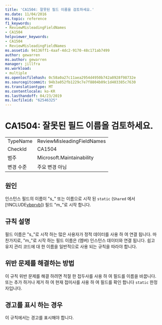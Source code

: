 ```yaml
---
title: 'CA1504: 잘못된 필드 이름을 검토하세요.'
ms.date: 11/04/2016
ms.topic: reference
f1_keywords:
- ReviewMisleadingFieldNames
- CA1504
helpviewer_keywords:
- CA1504
- ReviewMisleadingFieldNames
ms.assetid: 94136ff1-4aaf-4dc2-9170-48c171ab7499
author: gewarren
ms.author: gewarren
manager: jillfra
ms.workload:
- multiple
ms.openlocfilehash: 0c58a0a27c11aea2954d4950b742a8928f98732e
ms.sourcegitcommit: 94b3a052fb1229c7e7f8804b09c1d403385c7630
ms.translationtype: MT
ms.contentlocale: ko-KR
ms.lasthandoff: 04/23/2019
ms.locfileid: "62546325"
---
```

# <a name="ca1504-review-misleading-field-names"></a>CA1504: 잘못된 필드 이름을 검토하세요.

|||
|-|-|
|TypeName|ReviewMisleadingFieldNames|
|CheckId|CA1504|
|범주|Microsoft.Maintainability|
|변경 수준|주요 변경 아님|

## <a name="cause"></a>원인
 인스턴스 필드의 이름이 "s_" 또는 이름으로 시작 된 `static` (`Shared` 에서 [!INCLUDE[vbprvb](../code-quality/includes/vbprvb_md.md)]) 필드 "m_"로 시작 합니다.

## <a name="rule-description"></a>규칙 설명
 필드 이름은 "s_"로 시작 하는 많은 사용자가 정적 데이터를 사용 하 여 연결 됩니다. 마찬가지로, "m_"로 시작 하는 필드 이름은 (멤버) 인스턴스 데이터와 연결 됩니다. 쉽고 유지 관리 코드에 대 한 이름을 일반적으로 사용 되는 규칙을 따라야 합니다.

## <a name="how-to-fix-violations"></a>위반 문제를 해결하는 방법
 이 규칙 위반 문제를 해결 하려면 적절 한 접두사를 사용 하 여 필드를 이름을 바꿉니다. 또는 추가 하거나 제거 하 여 현재 접미사를 사용 하 여 필드를 확인 합니다 `static` 한정자입니다.

## <a name="when-to-suppress-warnings"></a>경고를 표시 하는 경우
 이 규칙에서는 경고를 표시해야 합니다.